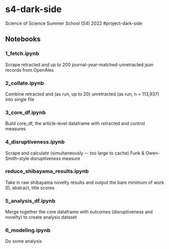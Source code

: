 # s4-dark-side
Science of Science Summer School (S4) 2022 #project-dark-side

## Notebooks

### 1_fetch.ipynb 

Scrape retracted and up to 200 journal-year-matched-unretracted json records from OpenAlex 

### 2_collate.ipynb

Combine retracted and (as run, up to 20) unretracted (as run, n = 113,937) into single file

### 3_core_df.ipynb

Build core_df, the article-level dataframe with retracted and control measures

### 4_disruptiveness.ipynb

Scrape and calculate (simultaneously -- too large to cache) Funk & Owen-Smith-style disruptiveness measure

### reduce_shibayama_results.ipynb

Take in raw shibayama novelty results and output the bare minimum of work ID, abstract, title scores

### 5_analysis_df.ipynb

Merge together the core dataframe with outcomes (disruptiveness and novelty) to create analysis dataset

### 6_modeling.ipynb

Do some analysis
